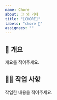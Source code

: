 ```yaml
---
name: Chore
about: 그 외 기타
title: "[CHORE]"
labels: "chore 🌷"
assignees: ""
---
```


## 📌 개요

개요를 적어주세요.

## 👩‍💻 작업 사항

작업한 내용을 적어주세요.
